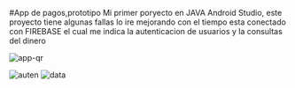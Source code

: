 #App de pagos,prototipo
Mi primer poryecto en JAVA Android Studio, este proyecto tiene algunas fallas lo ire mejorando con el tiempo esta conectado con FIREBASE el cual me indica la autenticacion de usuarios y la consultas del dinero 

![app-qr](https://user-images.githubusercontent.com/88461448/179519871-4a19e240-9bcd-484e-af5c-c850c0a0978f.png)

![auten](https://user-images.githubusercontent.com/88461448/128521706-c5192130-b49a-442d-9c02-bc2a7826f134.png)
![data](https://user-images.githubusercontent.com/88461448/128521708-5ec6abe2-4c98-4ef3-b944-faccce2d2453.png)


